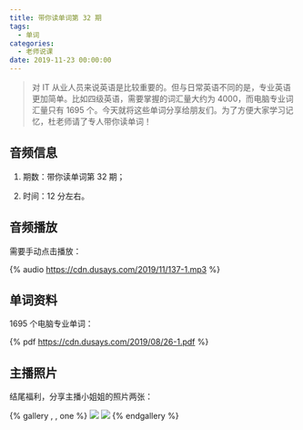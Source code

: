 ```yaml
---
title: 带你读单词第 32 期
tags:
  - 单词
categories:
  - 老师说课
date: 2019-11-23 00:00:00
---
```


> 对 IT 从业人员来说英语是比较重要的。但与日常英语不同的是，专业英语更加简单。比如四级英语，需要掌握的词汇量大约为 4000，而电脑专业词汇量只有 1695 个。今天就将这些单词分享给朋友们。为了方便大家学习记忆，杜老师请了专人带你读单词！

<!-- more -->

## 音频信息

1. 期数：带你读单词第 32 期；

2. 时间：12 分左右。

## 音频播放

需要手动点击播放：

{% audio https://cdn.dusays.com/2019/11/137-1.mp3 %}

## 单词资料

1695 个电脑专业单词：

{% pdf https://cdn.dusays.com/2019/08/26-1.pdf %}

## 主播照片

结尾福利，分享主播小姐姐的照片两张：

{% gallery , , one %}
![](https://cdn.dusays.com/2019/11/137-1.jpg/1)
![](https://cdn.dusays.com/2019/11/137-2.jpg/1)
{% endgallery %}